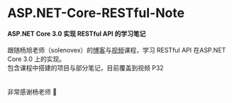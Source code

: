 # ASP.NET-Core-RESTful-Note

__ASP.NET Core 3.0 实现 RESTful API 的学习笔记__
<br><br>
跟随杨旭老师（solenovex）的[博客](https://www.cnblogs.com/cgzl/p/11814971.html)与[视频](https://www.bilibili.com/video/av77957694?from=search&seid=17664776753878261104)课程，学习 RESTful API 在ASP.NET Core 3.0 上的实现。
<br>
包含课程中搭建的项目与部分笔记，目前覆盖到视频 P32 
<br><br><br>
非常感谢杨老师 🤗
<br>
